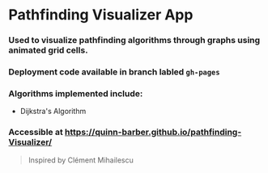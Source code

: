 # Pathfinding Visualizer App

### Used to visualize pathfinding algorithms through graphs using animated grid cells.
### Deployment code available in branch labled `gh-pages`

### Algorithms implemented include:
* Dijkstra's Algorithm

### Accessible at https://quinn-barber.github.io/pathfinding-Visualizer/

> Inspired by Clément Mihailescu
